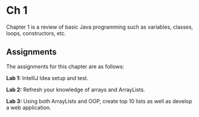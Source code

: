 # Ch 1

Chapter 1 is a review of basic Java programming such as variables, classes, loops, constructors, etc.

## Assignments

The assignments for this chapter are as follows:

**Lab 1:** IntelliJ Idea setup and test.

**Lab 2:** Refresh your knowledge of arrays and ArrayLists.

**Lab 3:** Using both ArrayLists and OOP, create top 10 lists as well as develop a web application.